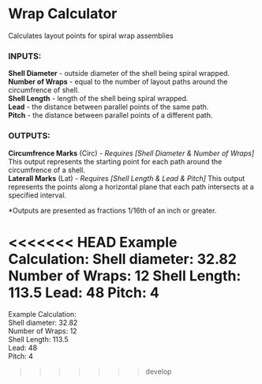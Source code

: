 # Wrap Calculator
Calculates layout points for spiral wrap assemblies 


### INPUTS:  
**Shell Diameter** - outside diameter of the shell being spiral wrapped.  
**Number of Wraps** - equal to the number of layout paths around the circumfrence of shell.  
**Shell Length** - length of the shell being spiral wrapped.  
**Lead** - the distance between parallel points of the same path.  
**Pitch** - the distance between parallel points of a different path.  

### OUTPUTS:  
**Circumfrence Marks** (Circ) - *Requires [Shell Diameter & Number of Wraps]* This output represents the starting point for each path around the circumfrence of a shell.  
**Laterall Marks** (Lat) - *Requires [Shell Length & Lead & Pitch]* This output represents the points along a horizontal plane that each path intersects at a specified interval.  


*Outputs are presented as fractions 1/16th of an inch or greater.

<<<<<<< HEAD
Example Calculation:
Shell diameter: 32.82
Number of Wraps: 12
Shell Length: 113.5
Lead: 48
Pitch: 4
=======
Example Calculation:  
Shell diameter: 32.82  
Number of Wraps: 12  
Shell Length: 113.5  
Lead: 48  
Pitch: 4  
>>>>>>> develop

